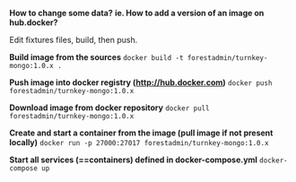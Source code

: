 **How to change some data?**
**ie. How to add a version of an image on hub.docker?**

Edit fixtures files, build, then push.

**Build image from the sources**
`docker build -t forestadmin/turnkey-mongo:1.0.x .`

**Push image into docker registry (http://hub.docker.com)**
`docker push forestadmin/turnkey-mongo:1.0.x`

**Download image from docker repository**
`docker pull forestadmin/turnkey-mongo:1.0.x`

**Create and start a container from the image (pull image if not present locally)**
`docker run -p 27000:27017 forestadmin/turnkey-mongo:1.0.x`

**Start all services (==containers) defined in docker-compose.yml**
`docker-compose up`
